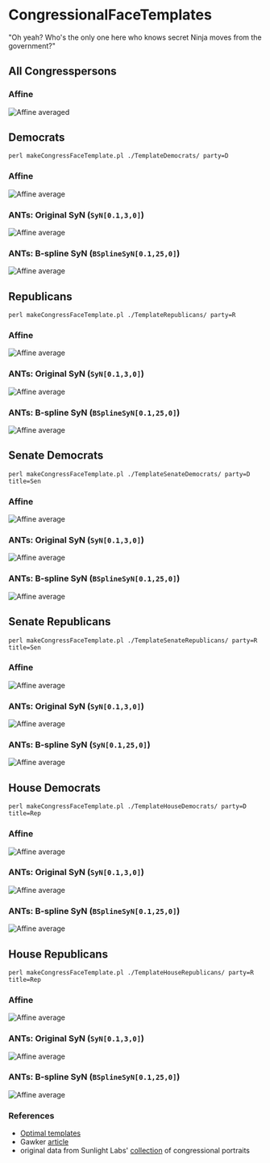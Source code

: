 CongressionalFaceTemplates
==========================

"Oh yeah? Who's the only one here who knows secret Ninja moves from the government?"

All Congresspersons
--------------

### Affine

![Affine averaged](https://github.com/ntustison/CongressionalFaceTemplates/blob/master/Figures/affineMean.png?raw=true "All congresspersons")

Democrats
----------------
`perl makeCongressFaceTemplate.pl ./TemplateDemocrats/ party=D`

### Affine

![Affine average](https://github.com/ntustison/CongressionalFaceTemplates/blob/master/Figures/affineAverageDemocrats.png?raw=true "")

### ANTs:  Original SyN (`SyN[0.1,3,0]`)

![Affine average](https://github.com/ntustison/CongressionalFaceTemplates/blob/master/Figures/averageDemocratsSyN.png?raw=true "")

### ANTs:  B-spline SyN (`BSplineSyN[0.1,25,0]`)

![Affine average](https://github.com/ntustison/CongressionalFaceTemplates/blob/master/Figures/averageDemocratsBSyN.png?raw=true "")

Republicans
----------------
`perl makeCongressFaceTemplate.pl ./TemplateRepublicans/ party=R`

### Affine

![Affine average](https://github.com/ntustison/CongressionalFaceTemplates/blob/master/Figures/affineAverageRepublicans.png?raw=true "")

### ANTs:  Original SyN (`SyN[0.1,3,0]`)

![Affine average](https://github.com/ntustison/CongressionalFaceTemplates/blob/master/Figures/averageRepublicansSyN.png?raw=true "")

### ANTs:  B-spline SyN (`BSplineSyN[0.1,25,0]`)

![Affine average](https://github.com/ntustison/CongressionalFaceTemplates/blob/master/Figures/averageRepublicansBSyN.png?raw=true "")

Senate Democrats
----------------
`perl makeCongressFaceTemplate.pl ./TemplateSenateDemocrats/ party=D title=Sen`

### Affine

![Affine average](https://github.com/ntustison/CongressionalFaceTemplates/blob/master/Figures/affineAverageSenateDemocrats.png?raw=true "")

### ANTs:  Original SyN (`SyN[0.1,3,0]`)

![Affine average](https://github.com/ntustison/CongressionalFaceTemplates/blob/master/Figures/averageSenateDemocratsSyN.png?raw=true "")

### ANTs:  B-spline SyN (`BSplineSyN[0.1,25,0]`)

![Affine average](https://github.com/ntustison/CongressionalFaceTemplates/blob/master/Figures/averageSenateDemocratsBSyN.png?raw=true "")

Senate Republicans
----------------
`perl makeCongressFaceTemplate.pl ./TemplateSenateRepublicans/ party=R title=Sen`

### Affine

![Affine average](https://github.com/ntustison/CongressionalFaceTemplates/blob/master/Figures/affineAverageSenateRepublicans.png?raw=true "")

### ANTs:  Original SyN (`SyN[0.1,3,0]`)

![Affine average](https://github.com/ntustison/CongressionalFaceTemplates/blob/master/Figures/averageSenateRepublicansSyN.png?raw=true "")

### ANTs:  B-spline SyN (`SyN[0.1,25,0]`)

![Affine average](https://github.com/ntustison/CongressionalFaceTemplates/blob/master/Figures/averageSenateRepublicansBSyN.png?raw=true "")

House Democrats
----------------
`perl makeCongressFaceTemplate.pl ./TemplateHouseDemocrats/ party=D title=Rep`

### Affine

![Affine average](https://github.com/ntustison/CongressionalFaceTemplates/blob/master/Figures/affineAverageHouseDemocrats.png?raw=true "")

### ANTs:  Original SyN (`SyN[0.1,3,0]`)

![Affine average](https://github.com/ntustison/CongressionalFaceTemplates/blob/master/Figures/averageHouseDemocratsSyN.png?raw=true "")

### ANTs:  B-spline SyN (`BSplineSyN[0.1,25,0]`)

![Affine average](https://github.com/ntustison/CongressionalFaceTemplates/blob/master/Figures/averageHouseDemocratsBSyN.png?raw=true "")

House Republicans
----------------
`perl makeCongressFaceTemplate.pl ./TemplateHouseRepublicans/ party=R title=Rep`

### Affine

![Affine average](https://github.com/ntustison/CongressionalFaceTemplates/blob/master/Figures/affineAverageHouseRepublicans.png?raw=true "")

### ANTs:  Original SyN (`SyN[0.1,3,0]`)

![Affine average](https://github.com/ntustison/CongressionalFaceTemplates/blob/master/Figures/averageHouseRepublicansSyN.png?raw=true "")

### ANTs:  B-spline SyN (`BSplineSyN[0.1,25,0]`)

![Affine average](https://github.com/ntustison/CongressionalFaceTemplates/blob/master/Figures/averageHouseRepublicansBSyN.png?raw=true "")

### References
* [Optimal templates](http://www.ncbi.nlm.nih.gov/pubmed/19818860)
* Gawker [article](http://gawker.com/this-is-an-average-of-every-member-of-congress-1511522162)
* original data from Sunlight Labs' [collection](http://sunlightlabs.github.io/congress/) of congressional portraits


